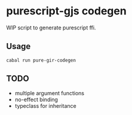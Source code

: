 # purescript-gjs codegen

WIP script to generate purescript ffi.

## Usage

```shell
cabal run pure-gir-codegen
```

## TODO

- multiple argument functions
- no-effect binding
- typeclass for inheritance
